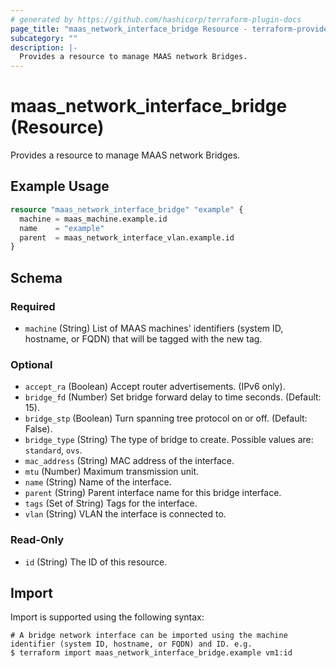 ```yaml
---
# generated by https://github.com/hashicorp/terraform-plugin-docs
page_title: "maas_network_interface_bridge Resource - terraform-provider-maas"
subcategory: ""
description: |-
  Provides a resource to manage MAAS network Bridges.
---
```


# maas_network_interface_bridge (Resource)

Provides a resource to manage MAAS network Bridges.

## Example Usage

```terraform
resource "maas_network_interface_bridge" "example" {
  machine = maas_machine.example.id
  name    = "example"
  parent  = maas_network_interface_vlan.example.id
}
```

<!-- schema generated by tfplugindocs -->
## Schema

### Required

- `machine` (String) List of MAAS machines' identifiers (system ID, hostname, or FQDN) that will be tagged with the new tag.

### Optional

- `accept_ra` (Boolean) Accept router advertisements. (IPv6 only).
- `bridge_fd` (Number) Set bridge forward delay to time seconds. (Default: 15).
- `bridge_stp` (Boolean) Turn spanning tree protocol on or off. (Default: False).
- `bridge_type` (String) The type of bridge to create. Possible values are: ``standard``, ``ovs``.
- `mac_address` (String) MAC address of the interface.
- `mtu` (Number) Maximum transmission unit.
- `name` (String) Name of the interface.
- `parent` (String) Parent interface name for this bridge interface.
- `tags` (Set of String) Tags for the interface.
- `vlan` (String) VLAN the interface is connected to.

### Read-Only

- `id` (String) The ID of this resource.

## Import

Import is supported using the following syntax:

```shell
# A bridge network interface can be imported using the machine identifier (system ID, hostname, or FQDN) and ID. e.g.
$ terraform import maas_network_interface_bridge.example vm1:id
```

